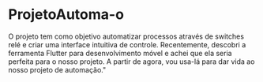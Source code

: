 # ProjetoAutoma-o
 O projeto tem como objetivo automatizar processos através de switches relé e criar uma interface intuitiva de controle. Recentemente, descobri a ferramenta Flutter para desenvolvimento móvel e achei que ela seria perfeita para o nosso projeto. A partir de agora, vou usa-lá para dar vida ao nosso projeto de automação."
